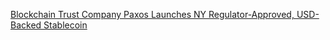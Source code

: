 [Blockchain Trust Company Paxos Launches NY Regulator-Approved, USD-Backed Stablecoin](https://cointelegraph.com/news/blockchain-trust-company-paxos-launches-ny-regulator-approved-usd-backed-stablecoin)